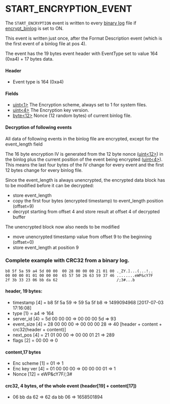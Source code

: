 
# START_ENCRYPTION_EVENT

The `START_ENCRYPTION` event is written to every [binary log](../../../../../reference/storage-engines/innodb/binary-log-group-commit-and-innodb-flushing-performance.md) file if [encrypt_binlog](../../../../../server-usage/replication-cluster-multi-master/standard-replication/replication-and-binary-log-system-variables.md) is set to ON.


This event is written just once, after the Format Description event (which is the first event of a binlog file at pos 4).


The event has the 19 bytes event header with EventType set to value 164 (0xa4) + 17 bytes data.


#### Header


* Event type is 164 (0xa4)


#### Fields



* [uint<1>](../protocol-data-types.md#fixed-length-integers) The Encryption scheme, always set to 1 for system files.
* [uint<4>](../protocol-data-types.md#fixed-length-integers) The Encryption key version.
* [byte<12>](../protocol-data-types.md#fixed-length-bytes) Nonce (12 random bytes) of current binlog file.



#### Decryption of following events


All data of following events in the binlog file are encrypted, except for the event_length field


The 16 byte encryption IV is generated from the 12 byte nonce ([uint<12>](../protocol-data-types.md#fixed-length-integers)) in the binlog plus the current position 
 of the event being encrypted ([uint<4>](../protocol-data-types.md#fixed-length-integers)). This means the last four bytes of the IV change for every event and the first 12 bytes change for every binlog file.


Since the event_length is always unencrypted, the encrypted data block has to be modified before it can be decrypted:


* store event_length
* copy the first four bytes (encrypted timestamp) to event_length position (offset=9)
* decrypt starting from offset 4 and store result at offset 4 of decrypted buffer


The unencrypted block now also needs to be modified


* move unencrypted timestamp value from offset 9 to the beginning (offset=0)
* store event_length at position 9


### Complete example with CRC32 from a binary log.


```
b8 5f 5a 59 a4 5d 00 00  00 28 00 00 00 21 01 00 ._ZY.]...(...!..
00 00 00 01 01 00 00 00  65 57 50 26 63 59 37 46 ........eWP&cY7F
2f 3b 33 23 06 bb da 62                          /;3#...b
```


#### header, 19 bytes:



* timestamp [4] = b8 5f 5a 59 => 59 5a 5f b8 => 1499094968 [2017-07-03 17:16:08]
* type [1} = a4 => 164
* server_id [4} = 5d 00 00 00 => 00 00 00 5d => 93
* event_size [4] = 28 00 00 00 => 00 00 00 28 => 40 [header + content + crc32(header + content)]
* next_pos [4] = 21 01 00 00 => 00 00 01 21 => 289
* flags [2] = 00 00 => 0



#### content,17 bytes



* Enc scheme [1] = 01 => 1
* Enc key ver [4] = 01 00 00 00 => 00 00 00 01 => 1
* Nonce [12] = eWP&cY7F/;3#



#### crc32, 4 bytes, of the whole event (header[19] + content[17])


* 06 bb da 62 => 62 da bb 06 => 1658501894

<span></span>
